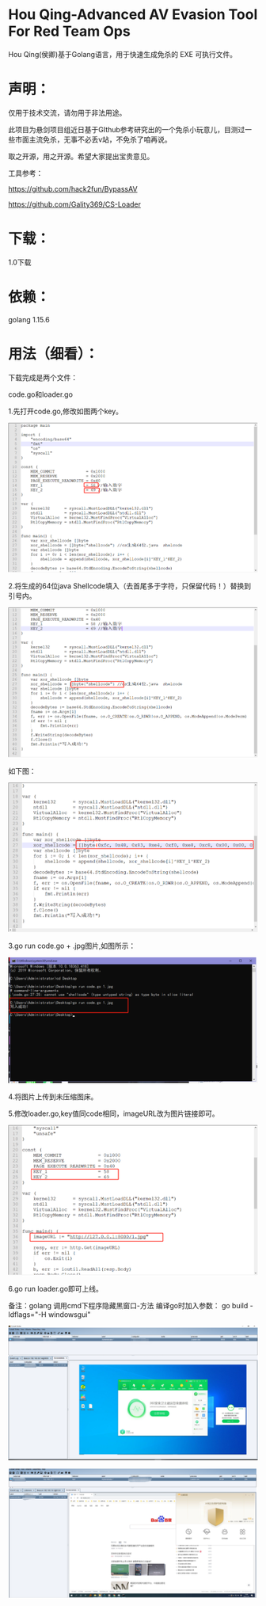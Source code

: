 # Hou Qing-Advanced AV Evasion Tool For Red Team Ops

Hou Qing(侯卿)基于Golang语言，用于快速生成免杀的 EXE 可执行文件。

# 声明：

仅用于技术交流，请勿用于非法用途。

此项目为悬剑项目组近日基于GIthub参考研究出的一个免杀小玩意儿，目测过一些市面主流免杀，无事不必丢v站，不免杀了咱再说。

取之开源，用之开源。希望大家提出宝贵意见。

工具参考：

https://github.com/hack2fun/BypassAV

https://github.com/Gality369/CS-Loader

# 下载：

1.0下载

# 依赖：

golang 1.15.6

# 用法（细看）：

下载完成是两个文件：

code.go和loader.go

1.先打开code.go,修改如图两个key。

![image-20210114112344275](images/1.png)

2.将生成的64位java Shellcode填入（去首尾多于字符，只保留代码！）替换到引号内。

![2](images/2.png)

如下图：

![image-20210114112743348](images/3.png)

3.go run code.go + .jpg图片,如图所示：

![image-20210114112918574](images/4.png)

4.将图片上传到未压缩图床。

5.修改loader.go,key值同code相同，imageURL改为图片链接即可。

![image-20210114113131191](images/5.png)

6.go run loader.go即可上线。

备注：golang 调用cmd下程序隐藏黑窗口-方法
编译go时加入参数： go build -ldflags="-H windowsgui"

![6](images\6.png)

![image-20210114121646938](images/7.png)


